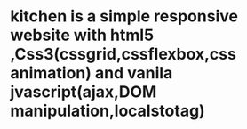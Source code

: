 # kitchen  is a simple responsive website with html5 ,Css3(cssgrid,cssflexbox,css animation) and vanila jvascript(ajax,DOM manipulation,localstotag) 
